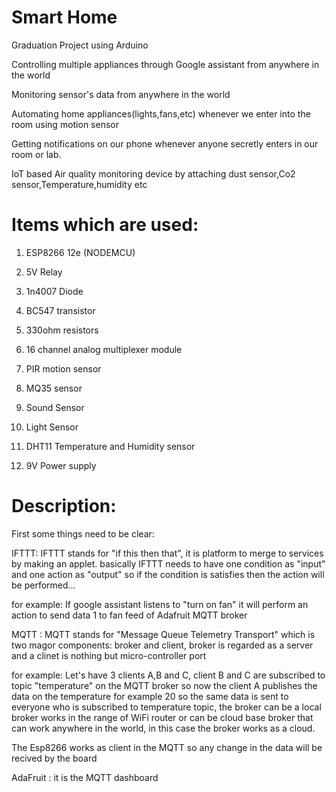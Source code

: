 # Smart Home
Graduation Project using Arduino

Controlling multiple appliances through Google assistant from anywhere in the world

Monitoring sensor's data from anywhere in the world

Automating home appliances(lights,fans,etc) whenever we enter into the room using motion sensor

Getting notifications on our phone whenever anyone secretly enters in our room or lab.

IoT based Air quality monitoring device by attaching dust sensor,Co2 sensor,Temperature,humidity etc

# Items which are used: 
1. ESP8266 12e (NODEMCU)

2. 5V Relay

3. 1n4007 Diode

4. BC547 transistor

5. 330ohm resistors

6. 16 channel analog multiplexer module

7. PIR motion sensor 

8. MQ35  sensor

9. Sound Sensor

10. Light Sensor

11. DHT11 Temperature and Humidity sensor

12. 9V Power supply

# Description:
First some things need to be clear:

IFTTT: IFTTT stands for "if this then that", it is platform to merge to services by making an applet. basically IFTTT needs to have one condition as "input" and one action as "output" so if the condition is satisfies then the action will be performed...

for example: If google assistant listens to "turn on fan" it will perform an action to send data 1 to fan feed of Adafruit MQTT broker

MQTT : MQTT stands for "Message Queue Telemetry Transport" which is two magor components: broker and client, broker is regarded as a server and a clinet is nothing but micro-controller port

for example: Let's have 3 clients A,B and C, client B and C are subscribed to topic "temperature" on the MQTT broker so now the client A publishes the data on the temperature for example 20 so the same data is sent to everyone who is subscribed to temperature topic, the broker can be a local broker works in the range of WiFi router or can be cloud base broker that can work anywhere in the world, in this case the broker works as a cloud.

The Esp8266 works as client in the MQTT so any change in the data will be recived by the board 

AdaFruit : it is the MQTT dashboard 
